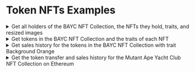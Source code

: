 # Token NFTs Examples

<details>

<summary>Get all holders of the BAYC NFT Collection, the NFTs they hold, traits, and resized images</summary>

```graphql
query QB2 {
  TokenNfts(input: {filter: {address: {_eq: "0xbc4ca0eda7647a8ab7c2061c2e118a18a936f13d"}}, blockchain: ethereum}) {
    TokenNft {
      address
      chainId
      contentType
      contentValue {
        image {
          extraSmall
          original
          large
        }
      }
      #currentHolderCount - being fixed
      id
      lastTransferBlock
      lastTransferHash
      lastTransferTimestamp
      metaData {
        animationUrl
        attributes {
          trait_type
          value
        }
        backgroundColor
        description
        image
        externalUrl
        imageData
        name
        youtubeUrl
      }
      rawMetaData
      token {
        id
      }
      tokenBalances {
        id
      }
      tokenId
      tokenURI
      totalSupply
      #transferCount - being fixed
      type
    }
    pageInfo {
      nextCursor
      prevCursor
    }
  }
}
```

</details>

<details>

<summary>Get tokens in the BAYC NFT Collection and the traits of each NFT </summary>

```graphql
query QB4 {
  TokenNfts(input: {filter: { address: {_eq: "0xbc4ca0eda7647a8ab7c2061c2e118a18a936f13d"}, metaData: {attributes: {trait_type: {_eq: "Background"}, value: {_eq: "Orange"}}}}, blockchain: ethereum}) {
    TokenNft {
      address
      chainId
      id
      metaData {
        animationUrl
        attributes {
          trait_type
          value
        }
        description
        image
      }
      tokenId
    }
    pageInfo {
      nextCursor
      prevCursor
    }
  }
}
```

</details>

<details>

<summary>Get sales history for the tokens in the BAYC NFT Collection with trait Background Orange</summary>

```graphql
query QB16 {
  TokenNfts(
    input: {filter: {address: {_eq: "0xbc4ca0eda7647a8ab7c2061c2e118a18a936f13d"}, metaData: {attributes: {trait_type: {_eq: "Background"}, value: {_eq: "Orange"}}}}, blockchain: ethereum}
  ) {
    TokenNft {
      address
      tokenId
      token {
        name
        symbol
      }
      nftSaleTransactions {
        dappSlug
        formattedPaymentAmount
        formattedFeeAmountInUSDC
        formattedPaymentAmountInNativeToken
        paymentToken {
          address
          name
          decimals
          symbol
        }
        blockNumber
        blockTimestamp
        nfts {
          tokenId
          tokenType
        }
      }
      metaData {
        attributes {
          trait_type
          value
        }
      }
      contentType
      contentValue {
        image {
          extraSmall
          large
          medium
          original
        }
      }
    }
  }
}
```

</details>

<details>

<summary>Get the token transfer and sales history for the Mutant Ape Yacht Club NFT Collection on Ethereum</summary>

```graphql
{
  TokenNfts(
    input: {filter: {address: {_eq: "0x60e4d786628fea6478f785a6d7e704777c86a7c6"}}, limit: 10, blockchain: ethereum}
  ) {
    TokenNft {
      tokenId
      tokenTransfers {
        from {
          identity
        }
        to {
          identity
        }
        blockTimestamp
        transactionHash
      }
      nftSaleTransactions {
        from {
          identity
        }
        to {
          identity
        }
        blockTimestamp
        transactionHash
        paymentAmount
        paymentToken {
          symbol
        }
      }
    }
  }
}
```

</details>
